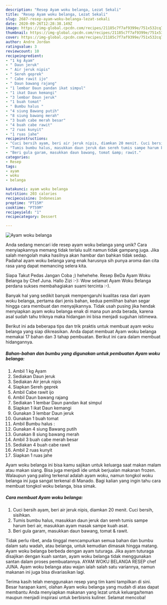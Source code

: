 ```yaml
---
description: "Resep Ayam woku belanga, Lezat Sekali"
title: "Resep Ayam woku belanga, Lezat Sekali"
slug: 2687-resep-ayam-woku-belanga-lezat-sekali
date: 2020-09-26T12:28:38.149Z
image: https://img-global.cpcdn.com/recipes/21185c7f7af9399e/751x532cq70/ayam-woku-belanga-foto-resep-utama.jpg
thumbnail: https://img-global.cpcdn.com/recipes/21185c7f7af9399e/751x532cq70/ayam-woku-belanga-foto-resep-utama.jpg
cover: https://img-global.cpcdn.com/recipes/21185c7f7af9399e/751x532cq70/ayam-woku-belanga-foto-resep-utama.jpg
author: Andre Jordan
ratingvalue: 3
reviewcount: 10
recipeingredient:
- "1 kg Ayam"
- " Daun jeruk"
- " Air jeruk nipis"
- " Sereh geprek"
- " Cabe rawit ijo"
- " Daun bawang rajang"
- "1 lembar Daun pandan ikat simpul"
- "1 ikat Daun kemangi"
- "3 lembar Daun jeruk"
- "1 buah tomat"
- " Bumbu halus "
- "4 siung Bawang putih"
- "8 siung bawang merah"
- "3 buah cabe merah besar"
- "4 buah cabe rawit"
- "2 ruas kunyit"
- "1 ruas jahe"
recipeinstructions:
- "Cuci bersih ayam, beri air jeruk nipis, diamkan 20 menit. Cuci bersih, sisihkan."
- "Tumis bumbu halus, masukkan daun jeruk dan sereh tumis sampe harum beri air, masukkan ayam masak sampe kuah asat."
- "Beri gula garam, masukkan daun bawang, tomat &amp; rawit."
categories:
- Resep
tags:
- ayam
- woku
- belanga

katakunci: ayam woku belanga 
nutrition: 203 calories
recipecuisine: Indonesian
preptime: "PT15M"
cooktime: "PT59M"
recipeyield: "1"
recipecategory: Dessert

---
```



![Ayam woku belanga](https://img-global.cpcdn.com/recipes/21185c7f7af9399e/751x532cq70/ayam-woku-belanga-foto-resep-utama.jpg)

Anda sedang mencari ide resep ayam woku belanga yang unik? Cara menyiapkannya memang tidak terlalu sulit namun tidak gampang juga. Jika salah mengolah maka hasilnya akan hambar dan bahkan tidak sedap. Padahal ayam woku belanga yang enak harusnya sih punya aroma dan cita rasa yang dapat memancing selera kita.

Siapa Takut Pedas Jangan Coba ;) hehehehe. Resep BeDa Ayam Woku Belanga by Chef Juna. Hallo Zizi :-): Wow selamat Ayam Woku Belanga perdana sukses membahagiakan suami tercinta :-).

Banyak hal yang sedikit banyak mempengaruhi kualitas rasa dari ayam woku belanga, pertama dari jenis bahan, kedua pemilihan bahan segar hingga cara membuat dan menyajikannya. Tidak usah pusing jika hendak menyiapkan ayam woku belanga enak di mana pun anda berada, karena asal sudah tahu triknya maka hidangan ini bisa menjadi suguhan istimewa.


Berikut ini ada beberapa tips dan trik praktis untuk membuat ayam woku belanga yang siap dikreasikan. Anda dapat membuat Ayam woku belanga memakai 17 bahan dan 3 tahap pembuatan. Berikut ini cara dalam membuat hidangannya.

<!--inarticleads1-->

##### Bahan-bahan dan bumbu yang digunakan untuk pembuatan Ayam woku belanga:

1. Ambil 1 kg Ayam
1. Sediakan  Daun jeruk
1. Sediakan  Air jeruk nipis
1. Siapkan  Sereh geprek
1. Ambil  Cabe rawit ijo
1. Ambil  Daun bawang rajang
1. Sediakan 1 lembar Daun pandan ikat simpul
1. Siapkan 1 ikat Daun kemangi
1. Gunakan 3 lembar Daun jeruk
1. Gunakan 1 buah tomat
1. Ambil  Bumbu halus :
1. Gunakan 4 siung Bawang putih
1. Gunakan 8 siung bawang merah
1. Ambil 3 buah cabe merah besar
1. Sediakan 4 buah cabe rawit
1. Ambil 2 ruas kunyit
1. Siapkan 1 ruas jahe


Ayam woku belanga ini bisa kamu sajikan untuk keluarga saat makan malam atau makan siang. Bisa juga menjadi ide untuk berjualan makanan frozen. Walaupun yang paling terkenal adalah ayam woku, namun tongkol woku belanga ini juga sangat terkenal di Manado. Bagi kalian yang ingin tahu cara membuat tongkol woku belanga, bisa simak. 

<!--inarticleads2-->

##### Cara membuat Ayam woku belanga:

1. Cuci bersih ayam, beri air jeruk nipis, diamkan 20 menit. Cuci bersih, sisihkan.
1. Tumis bumbu halus, masukkan daun jeruk dan sereh tumis sampe harum beri air, masukkan ayam masak sampe kuah asat.
1. Beri gula garam, masukkan daun bawang, tomat &amp; rawit.


Tidak perlu ribet, anda tinggal mencampurkan semua bahan dan bumbu dalam satu wadah, atau belanga, untuk kemudian dimasak hingga matang. Ayam woku belanga berbeda dengan ayam tuturaga. Jika ayam tuturaga disajikan dengan kuah santan, ayam woku belanga tidak menggunakan santan dalam proses pembuatannya. AYAM WOKU BELANGA RESEP chef JUNA. Ayam woku belanga atau wajan ialah salah satu variannya, namun makanan ini juga bisa divariasikan lagi. 

Terima kasih telah menggunakan resep yang tim kami tampilkan di sini. Besar harapan kami, olahan Ayam woku belanga yang mudah di atas dapat membantu Anda menyiapkan makanan yang lezat untuk keluarga/teman maupun menjadi inspirasi untuk berbisnis kuliner. Selamat mencoba!
